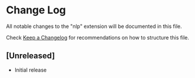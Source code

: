 # Change Log
All notable changes to the "nlp" extension will be documented in this file.

Check [Keep a Changelog](http://keepachangelog.com/) for recommendations on how to structure this file.

## [Unreleased]
- Initial release
